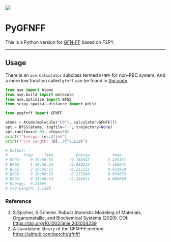 ![](abstract.png)

# PyGFNFF

This is a Python version for [GFN-FF](https://github.com/pprcht/gfnff) based on F2PY.

---

## Usage

There is an `ase.Calculator` subclass termed `GFNFF` for non-PBC system. And a more low function called `gfnff` can be found in [the code](https://github.com/LiuGaoyong/PyGFNFF/blob/main/pygfnff/_pygfnff.py).

```python
from ase import Atoms
from ase.build import molecule
from ase.optimize import BFGS
from scipy.spatial.distance import pdist

from pygfnff import GFNFF

atoms = Atoms(molecule("CO"), calculator=GFNFF())
opt = BFGS(atoms, logfile="-", trajectory=None)
opt.run(fmax=0.03, steps=50)
print(f"Energy: {e:.3f}eV")
print(f"C=O Length: {bl:.3f}\u212b")

# Output:
#       Step     Time          Energy          fmax
# BFGS:    0 19:56:53       -9.188347        2.478131
# BFGS:    1 19:56:53       -9.050233        7.166941
# BFGS:    2 19:56:53       -9.215231        0.433918
# BFGS:    3 19:56:53       -9.215990        0.070653
# BFGS:    4 19:56:53       -9.216011        0.000889
# Energy: -9.216eV
# C=O Length: 1.129Å
```



### Reference

1. S.Spicher, S.Grimme. Robust Atomistic Modeling of Materials, Organometallic, and Biochemical Systems (2020), DOI: https://doi.org/10.1002/anie.202004239
2. A standalone library of the GFN-FF method. https://github.com/pprcht/gfnff/
